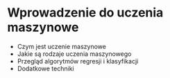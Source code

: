 # Wprowadzenie do uczenia maszynowe

- Czym jest uczenie maszynowe
- Jakie są rodzaje uczenia maszynowego
- Przegląd algorytmów regresji i klasyfikacji
- Dodatkowe techniki
